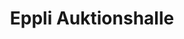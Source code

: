 ---
title: "Eppli Auktionshalle"
url: /leinfelden-echterdingen/eppli-auktionshalle-heilbronner-strasse-2/
shop: Auktionshaus
---